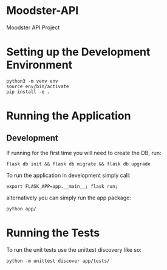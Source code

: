 # Moodster-API
Moodster API Project

# Setting up the Development Environment
```
python3 -m venv env
source env/bin/activate
pip install -e .
```


# Running the Application
## Development
If running for the first time you will need to create the DB, run:
```
flask db init && flask db migrate && flask db upgrade
```
To run the application in development simply call:
```
export FLASK_APP=app.__main__; flask run;
```
alternatively you can simply run the app package:
```
python app/
```


# Running the Tests
To run the unit tests use the unittest discovery like so:
```
python -m unittest discover app/tests/
```
